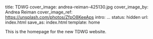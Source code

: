 title: TDWG
cover_image: andrea-reiman-425130.jpg
cover_image_by: Andrea Reiman
cover_image_ref: https://unsplash.com/photos/ZfpO8KeeAps
intro: ...
status: hidden
url: index.html
save_as: index.html
template: home

This is the homepage for the new TDWG website.
